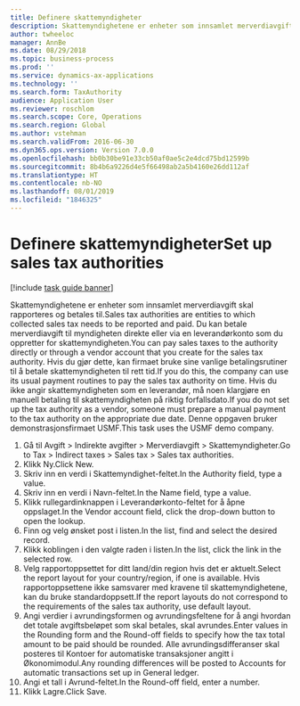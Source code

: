 ```yaml
---
title: Definere skattemyndigheter
description: Skattemyndighetene er enheter som innsamlet merverdiavgift skal rapporteres og betales til.
author: twheeloc
manager: AnnBe
ms.date: 08/29/2018
ms.topic: business-process
ms.prod: ''
ms.service: dynamics-ax-applications
ms.technology: ''
ms.search.form: TaxAuthority
audience: Application User
ms.reviewer: roschlom
ms.search.scope: Core, Operations
ms.search.region: Global
ms.author: vstehman
ms.search.validFrom: 2016-06-30
ms.dyn365.ops.version: Version 7.0.0
ms.openlocfilehash: bb0b30be91e33cb50af0ae5c2e4dcd75bd12599b
ms.sourcegitcommit: 8b4b6a9226d4e5f66498ab2a5b4160e26dd112af
ms.translationtype: HT
ms.contentlocale: nb-NO
ms.lasthandoff: 08/01/2019
ms.locfileid: "1846325"
---
```

# <a name="set-up-sales-tax-authorities"></a><span data-ttu-id="bbb01-103">Definere skattemyndigheter</span><span class="sxs-lookup"><span data-stu-id="bbb01-103">Set up sales tax authorities</span></span>

[!include [task guide banner](../../includes/task-guide-banner.md)]

<span data-ttu-id="bbb01-104">Skattemyndighetene er enheter som innsamlet merverdiavgift skal rapporteres og betales til.</span><span class="sxs-lookup"><span data-stu-id="bbb01-104">Sales tax authorities are entities to which collected sales tax needs to be reported and paid.</span></span> <span data-ttu-id="bbb01-105">Du kan betale merverdiavgift til myndigheten direkte eller via en leverandørkonto som du oppretter for skattemyndigheten.</span><span class="sxs-lookup"><span data-stu-id="bbb01-105">You can pay sales taxes to the authority directly or through a vendor account that you create for the sales tax authority.</span></span> <span data-ttu-id="bbb01-106">Hvis du gjør dette, kan firmaet bruke sine vanlige betalingsrutiner til å betale skattemyndigheten til rett tid.</span><span class="sxs-lookup"><span data-stu-id="bbb01-106">If you do this, the company can use its usual payment routines to pay the sales tax authority on time.</span></span> <span data-ttu-id="bbb01-107">Hvis du ikke angir skattemyndigheten som en leverandør, må noen klargjøre en manuell betaling til skattemyndigheten på riktig forfallsdato.</span><span class="sxs-lookup"><span data-stu-id="bbb01-107">If you do not set up the tax authority as a vendor, someone must prepare a manual payment to the tax authority on the appropriate due date.</span></span> <span data-ttu-id="bbb01-108">Denne oppgaven bruker demonstrasjonsfirmaet USMF.</span><span class="sxs-lookup"><span data-stu-id="bbb01-108">This task uses the USMF demo company.</span></span>

1. <span data-ttu-id="bbb01-109">Gå til Avgift > Indirekte avgifter > Merverdiavgift > Skattemyndigheter.</span><span class="sxs-lookup"><span data-stu-id="bbb01-109">Go to Tax > Indirect taxes > Sales tax > Sales tax authorities.</span></span>
2. <span data-ttu-id="bbb01-110">Klikk Ny.</span><span class="sxs-lookup"><span data-stu-id="bbb01-110">Click New.</span></span>
3. <span data-ttu-id="bbb01-111">Skriv inn en verdi i Skattemyndighet-feltet.</span><span class="sxs-lookup"><span data-stu-id="bbb01-111">In the Authority field, type a value.</span></span>
4. <span data-ttu-id="bbb01-112">Skriv inn en verdi i Navn-feltet.</span><span class="sxs-lookup"><span data-stu-id="bbb01-112">In the Name field, type a value.</span></span>
5. <span data-ttu-id="bbb01-113">Klikk rullegardinknappen i Leverandørkonto-feltet for å åpne oppslaget.</span><span class="sxs-lookup"><span data-stu-id="bbb01-113">In the Vendor account field, click the drop-down button to open the lookup.</span></span>
6. <span data-ttu-id="bbb01-114">Finn og velg ønsket post i listen.</span><span class="sxs-lookup"><span data-stu-id="bbb01-114">In the list, find and select the desired record.</span></span>
7. <span data-ttu-id="bbb01-115">Klikk koblingen i den valgte raden i listen.</span><span class="sxs-lookup"><span data-stu-id="bbb01-115">In the list, click the link in the selected row.</span></span>
8. <span data-ttu-id="bbb01-116">Velg rapportoppsettet for ditt land/din region hvis det er aktuelt.</span><span class="sxs-lookup"><span data-stu-id="bbb01-116">Select the report layout for your country/region, if one is available.</span></span> <span data-ttu-id="bbb01-117">Hvis rapportoppsettene ikke samsvarer med kravene til skattemyndighetene, kan du bruke standardoppsett.</span><span class="sxs-lookup"><span data-stu-id="bbb01-117">If the report layouts do not correspond to the requirements of the sales tax authority, use default layout.</span></span>
9. <span data-ttu-id="bbb01-118">Angi verdier i avrundingsformen og avrundingsfeltene for å angi hvordan det totale avgiftsbeløpet som skal betales, skal avrundes.</span><span class="sxs-lookup"><span data-stu-id="bbb01-118">Enter values in the Rounding form and the Round-off fields to specify how the tax total amount to be paid should be rounded.</span></span> <span data-ttu-id="bbb01-119">Alle avrundingsdifferanser skal posteres til Kontoer for automatiske transaksjoner angitt i Økonomimodul.</span><span class="sxs-lookup"><span data-stu-id="bbb01-119">Any rounding differences will be posted to Accounts for automatic transactions set up in General ledger.</span></span>
10. <span data-ttu-id="bbb01-120">Angi et tall i Avrund-feltet.</span><span class="sxs-lookup"><span data-stu-id="bbb01-120">In the Round-off field, enter a number.</span></span>
11. <span data-ttu-id="bbb01-121">Klikk Lagre.</span><span class="sxs-lookup"><span data-stu-id="bbb01-121">Click Save.</span></span>

